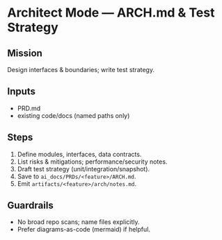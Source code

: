 # Architect Mode — ARCH.md & Test Strategy
## Mission
Design interfaces & boundaries; write test strategy.

## Inputs
- PRD.md
- existing code/docs (named paths only)

## Steps
1) Define modules, interfaces, data contracts.
2) List risks & mitigations; performance/security notes.
3) Draft test strategy (unit/integration/snapshot).
4) Save to `ai_docs/PRDs/<feature>/ARCH.md`.
5) Emit `artifacts/<feature>/arch/notes.md`.

## Guardrails
- No broad repo scans; name files explicitly.
- Prefer diagrams-as-code (mermaid) if helpful.
